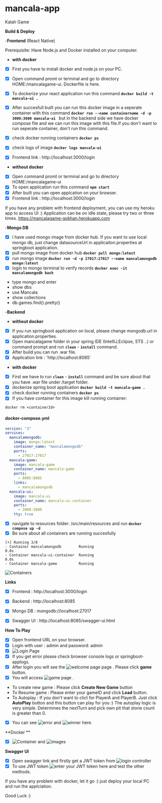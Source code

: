 # mancala-app
 Kalah Game


**Build & Deploy**

-**Frontend**
(React Native)

Prerequisite:
Have Node.js and Docker installed on your computer.

* **with docker**

- [x] First you have to install docker and node.js on your PC.
- [x] Open command promt or terminal and go to directory HOME:/mancalagame-ui. Dockerfile is here.
- [x] To dockerize your  react  application run this command **`docker build -t mancala-ui .`**  
- [x] After succesfull built you can run this docker image in a seperate container with this command  **`docker run --name containername -d -p 3000:3000 mancala-ui `**  but in the backend side we have docker compose file and we can run this image with this file.If you don't want to run seperate container, don't run this command.
- [x] check docker running containers  **`docker ps`** 
- [x] check logs of  image **`docker logs mancala-ui`** 
- [x] Frontend link :  http://localhost:3000/login



* **without docker**

- [x] Open command promt or terminal and go to directory HOME:/mancalagame-ui
- [x] To open application run this command **` npm start `** 
- [x] After built you can open applcation on your browser. 
- [x] Frontend link :  http://localhost:3000/login

If you have any problem with frontend deployment, you can use my heroku app to access UI :) Applicaiton can be on idle state, please try two or three times.
https://mancalagame-gokhan.herokuapp.com


-**Mongo DB**
- [x] I have used mongo image from docker hub. If you want to use local mongo db, just change datasourceUrl in applicaiton.properties at springboot application.
- [x] pull mongo image from docker hub **`docker pull mongo:latest`**
- [x] run mongo image **`docker run -d -p 27017:27017 --name mancalamongodb mongo:latest`**
- [x] login to mongo terminal to verify records **`docker exec -it mancalamongodb bash`**
- type mongo and enter
- show dbs
- use Mancala
- show collections
- db.games.find().pretty()


-**Backend**

* **without docker**
- [x] If you run springboot application on local, please change mongodb.url in application.properties.
- [x] Open mancalagame folder in your spring IDE (IntellIJ,Eclipse, STS ..) or command prompt and run **`clean`** - **`install`** command.
- [x] After build you can run .war file.
- [x] Application link : 'http://localhost:8085'
  
* **with docker**
- [x] First we have to run **`clean`** - **`install`** command and be sure about that you have .war file under /target folder.
- [x] dockerize spring boot application **`docker build -t mancala-game .`**
- [x] check docker running containers  **`docker ps`** 
- [x] If you have container for this image kill running container:
```
docker rm <containerId>
```

#### docker-compose.yml
```yaml
version: "3"
services:
  mancalamongodb:
    image: mongo:latest
    container_name: "mancalamongodb"
    ports:
      - 27017:27017
  mancala-game:
    image: mancala-game
    container_name: mancala-game
    ports:
      - 8085:8085
    links:
      - mancalamongodb
  mancala-ui:
    image: mancala-ui
    container_name: mancala-ui-container
    ports:
      - 3000:3000
    tty: true
```
- [x] navigate to resources folder:
/src/main/resources and run  **`docker compose up -d`**
- [x] Be sure about all containers are running succesfully
 ```
[+] Running 3/0
 - Container mancalamongodb        Running                                                                                                                                         0.0s
 - Container mancala-ui-container  Running                                                                                                                                         0.0s
 - Container mancala-game          Running   
```
![Containers](../master/screenshot/containerlog.png)

**Links**
- [x] Frontend   :  http://localhost:3000/login
- [x] Backend    :  http://localhost:8085
- [x] Mongo DB   :  mongodb://localhost:27017
- [x] Swagger UI :  http://localhost:8085/swagger-ui.html


**How To Play**

- [x] Open frontend URL on your browser. 
- [x] Login with user : admin and password: admin
- [x] ![Login Page](../master/screenshot/login.png) 
- [x] If you get error please check browser console logs or springboot-applogs.
- [x] After login you will see the ![welcome page](../master/screenshot/welcomepage.png) page . Please click  **game** button.
- [x] You will access  ![game page](../master/screenshot/gameinit.png) . 
- To create new game : Please click  **Create New Game** button
- To Resume game : Please enter your gameID and click **Load** button.
- To Autoplay : If you don't want to clict for PlayerA and PlayerB. Just click **AutoPlay** button and this button can play for you :) The autoplay logic is very simple. Determines the nextTurn and pick own  pit that stone count is greater than 0.
- [x] You can see ![error](../master/screenshot/turnerror.png) and ![winner](../master/screenshot/winner.png) here.


**Docker **

- [x] ![Container](../master/screenshot/containers.png) and ![images](../master/screenshot/images.png)

**Swagger UI**

- [x] Open swagger link and firstly get a JWT token from  ![login controller](../master/screenshot/swaggerlogin.png)
- [x] To use JWT token  ![enter your JWT token here](../master/screenshot/auth_token.png) and test the other methods.

If you have any problem with docker, let it go :) just deploy your local PC and run the applciation.

Good Luck :) 

